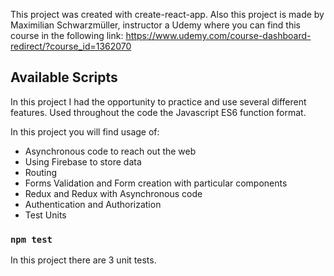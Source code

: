 This project was created with create-react-app. Also this project is made by Maximilian Schwarzmüller, instructor a Udemy where you can find this course in the following link: https://www.udemy.com/course-dashboard-redirect/?course_id=1362070

## Available Scripts

In this project I had the opportunity to practice and use several different features. Used throughout the code the Javascript ES6 function format.

In this project you will find usage of:

* Asynchronous code to reach out the web
* Using Firebase to store data
* Routing
* Forms Validation and Form creation with particular components
* Redux and Redux with Asynchronous code
* Authentication and Authorization
* Test Units

### `npm test`

In this project there are 3 unit tests. 

